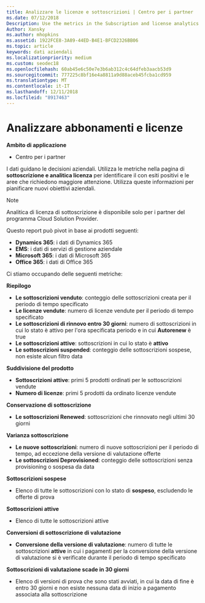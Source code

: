 ```yaml
---
title: Analizzare le licenze e sottoscrizioni | Centro per i partner
ms.date: 07/12/2018
Description: Use the metrics in the Subscription and license analytics page to identify your successes and areas that need more attention.
Author: Xansky
ms.author: mhopkins
ms.assetid: 1922FCE8-3A89-44ED-B4E1-BFCD2326BB06
ms.topic: article
keywords: dati aziendali
ms.localizationpriority: medium
ms.custom: seodec18
ms.openlocfilehash: 60ab45e6c50e7e3b6ab312c4c64dfeb3aacb53d9
ms.sourcegitcommit: 777225c8bf16e4a8811a9d88aceb45fcba1cd959
ms.translationtype: MT
ms.contentlocale: it-IT
ms.lasthandoff: 12/11/2018
ms.locfileid: "8917463"
---
```

# <a name="analyze-subscriptions-and-licenses"></a>Analizzare abbonamenti e licenze 

**Ambito di applicazione**

- Centro per i partner

I dati guidano le decisioni aziendali. Utilizza le metriche nella pagina di **sottoscrizione e analitica licenza** per identificare il con esiti positivi e le aree che richiedono maggiore attenzione. Utilizza queste informazioni per pianificare nuovi obiettivi aziendali.

> [!NOTE]
> Analitica di licenza di sottoscrizione è disponibile solo per i partner del programma Cloud Solution Provider.


Questo report può pivot in base ai prodotti seguenti:

 - **Dynamics 365**: i dati di Dynamics 365  
 - **EMS**: i dati di servizi di gestione aziendale  
 - **Microsoft 365**: i dati di Microsoft 365  
 - **Office 365**: i dati di Office 365  


Ci stiamo occupando delle seguenti metriche:

**Riepilogo**  
 - **Le sottoscrizioni venduto**: conteggio delle sottoscrizioni creata per il periodo di tempo specificato  
 - **Le licenze vendute**: numero di licenze vendute per il periodo di tempo specificato   
 - **Le sottoscrizioni di rinnovo entro 30 giorni**: numero di sottoscrizioni in cui lo stato è attivo per l'ora specificata periodo e in cui **Autorenew** è true
 - **Le sottoscrizioni attive**: sottoscrizioni in cui lo stato è **attivo**  
 - **Le sottoscrizioni suspended**: conteggio delle sottoscrizioni sospese, non esiste alcun filtro data  

**Suddivisione del prodotto**  
 - **Sottoscrizioni attive**: primi 5 prodotti ordinati per le sottoscrizioni vendute  
 - **Numero di licenze**: primi 5 prodotti da ordinato licenze vendute

**Conservazione di sottoscrizione**
 - **Le sottoscrizioni Renewed**: sottoscrizioni che rinnovato negli ultimi 30 giorni  

**Varianza sottoscrizione**  
 - **Le nuove sottoscrizioni**: numero di nuove sottoscrizioni per il periodo di tempo, ad eccezione della versione di valutazione offerte  
 - **Le sottoscrizioni Deprovisioned**: conteggio delle sottoscrizioni senza provisioning o sospesa da data  

**Sottoscrizioni sospese**  
 - Elenco di tutte le sottoscrizioni con lo stato di **sospeso**, escludendo le offerte di prova  
  
**Sottoscrizioni attive**
 - Elenco di tutte le sottoscrizioni attive  

**Conversioni di sottoscrizione di valutazione**  
 - **Conversione della versione di valutazione**: numero di tutte le sottoscrizioni **attive** in cui i pagamenti per la conversione della versione di valutazione si è verificate durante il periodo di tempo specificato  

**Sottoscrizioni di valutazione scade in 30 giorni**  
 - Elenco di versioni di prova che sono stati avviati, in cui la data di fine è entro 30 giorni e non esiste nessuna data di inizio a pagamento associata alla sottoscrizione  

  